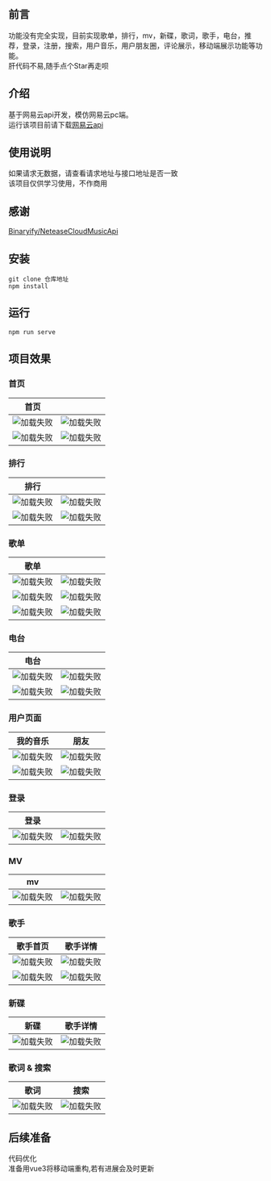 ## 前言
功能没有完全实现，目前实现歌单，排行，mv，新碟，歌词，歌手，电台，推荐，登录，注册，搜索，用户音乐，用户朋友圈，评论展示，移动端展示功能等功能。<br>
肝代码不易,随手点个Star再走呗
## 介绍
基于网易云api开发，模仿网易云pc端。<br>
运行该项目前请下载[网易云api](https://github.com/Binaryify/NeteaseCloudMusicApi)
## 使用说明
如果请求无数据，请查看请求地址与接口地址是否一致<br>
该项目仅供学习使用，不作商用
## 感谢
[Binaryify/NeteaseCloudMusicApi](https://github.com/Binaryify/NeteaseCloudMusicApi)
## 安装

```
git clone 仓库地址
npm install
```
## 运行
```
npm run serve
```
## 项目效果
### 首页
| 首页 |  |
| --- | --- | 
|![加载失败](https://github.com/CrezyEagle/musicWeb/blob/master/img/%E9%A6%96%E9%A1%B5%E6%88%AA%E5%9B%BE1.png "首页") |  ![加载失败](./img/%E9%A6%96%E9%A1%B5%E6%88%AA%E5%9B%BE2.png "首页")|
| ![加载失败](./img/%E9%A6%96%E9%A1%B53.png "首页") | ![加载失败](./img/%E9%A6%96%E9%A1%B5%E5%8A%A8%E6%80%81%E5%9B%BE.gif "首页") |  
### 排行  
| 排行 |  |
| --- | --- |
|![加载失败](./img/%E6%8E%92%E8%A1%8C1.png "排行")| ![加载失败](./img/%E6%8E%92%E8%A1%8C1.png "排行")|  
|![加载失败](./img/%E6%8E%92%E8%A1%8C%E8%AF%84%E8%AE%BA.png "排行")|![加载失败](./img/%E6%8E%92%E8%A1%8C%E5%8A%A8%E6%80%81%E5%9B%BE.gif "排行")|
### 歌单
| 歌单 |  |
| --- | --- |
|![加载失败](./img/%E6%AD%8C%E5%8D%951.png "歌单首页")| ![加载失败](./img/%E6%AD%8C%E5%8D%952.png "歌单首页")|  
|![加载失败](./img/%E6%AD%8C%E5%8D%95%E8%AF%A6%E6%83%851.png "歌单详情")|![加载失败](./img/%E6%AD%8C%E5%8D%95%E8%AF%A6%E6%83%852.png "歌单详情")|
|![加载失败](./img/%E6%AD%8C%E5%8D%95%E9%A6%96%E9%A1%B5%E5%8A%A8%E6%80%81%E5%9B%BE.gif "歌单首页动态图")|![加载失败](./img/%E6%AD%8C%E5%8D%95%E8%AF%A6%E6%83%85%E5%8A%A8%E6%80%81%E5%9B%BE.gif "歌单详情动态图")|
### 电台
| 电台 |  |
| --- | --- |
|![加载失败](./img/%E7%94%B5%E5%8F%B0.png "电台首页")| ![加载失败](./img/%E7%94%B5%E5%8F%B02.png "电台首页")|  
|![加载失败](./img/%E7%94%B5%E5%8F%B0%E8%AF%A6%E6%83%85.png "排行")|![加载失败](./img/%E7%94%B5%E5%8F%B0%E5%8A%A8%E6%80%81%E5%9B%BE.gif "电台动态图")|
### 用户页面
|我的音乐 |朋友  |
| --- | --- |
|![加载失败](./img/%E6%88%91%E7%9A%84%E9%9F%B3%E4%B9%90.png "我的音乐")| ![加载失败](./img/%E6%9C%8B%E5%8F%8B%E5%9C%88.png "朋友圈")|  
|![加载失败](./img/%E6%88%91%E7%9A%84%E9%9F%B3%E4%B9%90%E5%8A%A8%E6%80%81%E5%9B%BE.gif "我的音乐动态图")|![加载失败](./img/%E6%9C%8B%E5%8F%8B%E5%9C%88.gif "朋友圈动态图")|
### 登录
| 登录|  |
| --- | --- |
|![加载失败](./img/%E7%99%BB%E5%BD%95.png "二维码登录")| ![加载失败](./img/%E7%99%BB%E5%BD%95%E9%AA%8C%E8%AF%81%E7%A0%81.png "验证码登录")|  
### MV
| mv|  |
| --- | --- |
|![加载失败](./img/mv.png "mv")| ![加载失败](./img/mv%E5%8A%A8%E6%80%81.gif "mv")|  
### 歌手
| 歌手首页| 歌手详情 |
| --- | --- |
|![加载失败](./img/%E6%AD%8C%E6%89%8B.png "歌手首页")| ![加载失败](./img/%E6%AD%8C%E6%89%8B%E8%AF%A6%E6%83%85.png "歌手详情")|  
|![加载失败](./img/%E6%AD%8C%E6%89%8B%E9%A6%96%E9%A1%B5%E5%8A%A8%E6%80%81%E5%9B%BE.gif "二维码登录")| ![加载失败](./img/%E6%AD%8C%E6%89%8B%E8%AF%A6%E6%83%85%E5%8A%A8%E6%80%81%E5%9B%BE.gif "歌手详情动态图")|  
### 新碟
|新碟| 歌手详情 |
| --- | --- |
|![加载失败](./img/%E6%96%B0%E7%A2%9F.png "新碟")| ![加载失败](./img/%E6%96%B0%E7%A2%9F%E8%AF%A6%E6%83%85%E3%80%81.png "新碟详情")|  
### 歌词 & 搜索
|歌词| 搜索 |
| --- | --- |
|![加载失败](./img/%E6%AD%8C%E8%AF%8D.gif "歌词页")| ![加载失败](./img/%E6%90%9C%E7%B4%A2.gif "搜索页")|  
## 后续准备
代码优化<br>
准备用vue3将移动端重构,若有进展会及时更新


